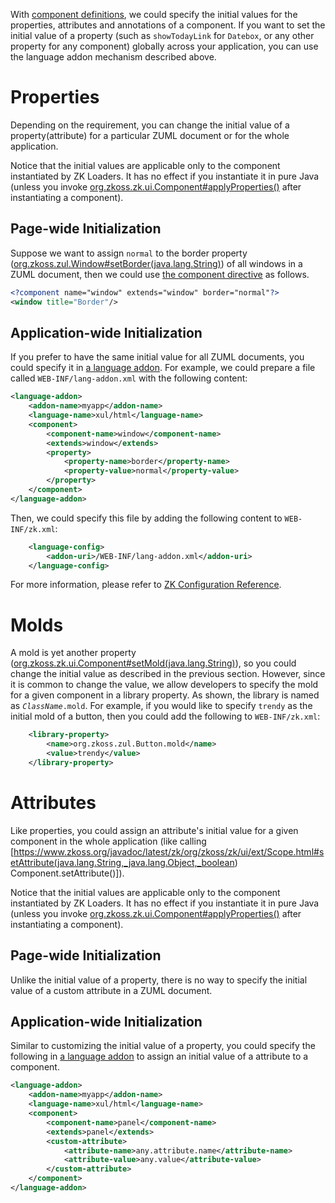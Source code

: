  With [component definitions]({{site.baseurl}}/zk_client_side_ref/language_definition/component),
we could specify the initial values for the properties, attributes and
annotations of a component. If you want to set the initial value of a property (such as `showTodayLink` for `Datebox`, or any other property for any component) globally across your application, you can use the language addon mechanism described above.

# Properties

Depending on the requirement, you can change the initial value of a
property(attribute) for a particular ZUML document or for the whole application.

Notice that the initial values are applicable only to the component
instantiated by ZK Loaders. It has no effect if you instantiate it in
pure Java (unless you invoke
[org.zkoss.zk.ui.Component#applyProperties()](https://www.zkoss.org/javadoc/latest/zk/org/zkoss/zk/ui/Component.html#applyProperties())
after instantiating a component).

## Page-wide Initialization

Suppose we want to assign `normal` to the border property
([org.zkoss.zul.Window#setBorder(java.lang.String)](https://www.zkoss.org/javadoc/latest/zk/org/zkoss/zul/Window.html#setBorder(java.lang.String)))
of all windows in a ZUML document, then we could use [the component directive](zuml_ref/zuml/processing_instructions/component)
as follows.

```xml
<?component name="window" extends="window" border="normal"?>
<window title="Border"/>
```

## Application-wide Initialization

If you prefer to have the same initial value for all ZUML documents, you
could specify it in [a language addon]({{site.baseurl}}/zk_client_side_ref/language_definition). For
example, we could prepare a file called `WEB-INF/lang-addon.xml` with
the following content:

```xml
<language-addon>
    <addon-name>myapp</addon-name>
    <language-name>xul/html</language-name>
    <component>
        <component-name>window</component-name>
        <extends>window</extends>
        <property>
            <property-name>border</property-name>
            <property-value>normal</property-value>
        </property>
    </component>
</language-addon>
```

Then, we could specify this file by adding the following content to
`WEB-INF/zk.xml`:

```xml
    <language-config>
        <addon-uri>/WEB-INF/lang-addon.xml</addon-uri>
    </language-config>
```

For more information, please refer to [ZK Configuration Reference]({{site.baseurl}}/zk_config_ref/the_language-config_element).

# Molds

A mold is yet another property
([org.zkoss.zk.ui.Component#setMold(java.lang.String)](https://www.zkoss.org/javadoc/latest/zk/org/zkoss/zk/ui/Component.html#setMold(java.lang.String))),
so you could change the initial value as described in the previous
section. However, since it is common to change the value, we allow
developers to specify the mold for a given component in a library
property. As shown, the library is named as *`ClassName`*`.mold`. For
example, if you would like to specify `trendy` as the initial mold of a
button, then you could add the following to `WEB-INF/zk.xml`:

```xml
    <library-property>
        <name>org.zkoss.zul.Button.mold</name>
        <value>trendy</value>
    </library-property>
```

# Attributes

Like properties, you could assign an attribute's initial value for a
given component in the whole application (like calling
\[<https://www.zkoss.org/javadoc/latest/zk/org/zkoss/zk/ui/ext/Scope.html#setAttribute(java.lang.String,_java.lang.Object,_boolean>)
Component.setAttribute()\]).

Notice that the initial values are applicable only to the component
instantiated by ZK Loaders. It has no effect if you instantiate it in
pure Java (unless you invoke
[org.zkoss.zk.ui.Component#applyProperties()](https://www.zkoss.org/javadoc/latest/zk/org/zkoss/zk/ui/Component.html#applyProperties())
after instantiating a component).

## Page-wide Initialization

Unlike the initial value of a property, there is no way to specify the
initial value of a custom attribute in a ZUML document.

## Application-wide Initialization

Similar to customizing the initial value of a property, you could
specify the following in [a language addon]({{site.baseurl}}/zk_client_side_ref/language_definition) to
assign an initial value of a attribute to a component.

```xml
<language-addon>
    <addon-name>myapp</addon-name>
    <language-name>xul/html</language-name>
    <component>
        <component-name>panel</component-name>
        <extends>panel</extends>
        <custom-attribute>
            <attribute-name>any.attribute.name</attribute-name>
            <attribute-value>any.value</attribute-value>
        </custom-attribute>
    </component>
</language-addon>
```
